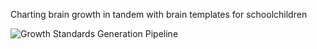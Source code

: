 Charting brain growth in tandem with brain templates for schoolchildren

![Growth Standards Generation Pipeline]()

